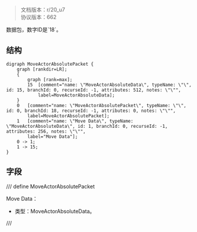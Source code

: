 # <!-- md:samp MoveActorAbsolutePacket -->

> 文档版本：r/20_u7<br/>协议版本：662

<!-- md:samp MoveActorAbsolutePacket -->数据包，数字ID是`18`。

## 结构

```viz
digraph MoveActorAbsolutePacket {
	graph [rankdir=LR];
	{
		graph [rank=max];
		15	[comment="name: \"MoveActorAbsoluteData\", typeName: \"\", id: 15, branchId: 0, recurseId: -1, attributes: 512, notes: \"\"",
			label=MoveActorAbsoluteData];
	}
	0	[comment="name: \"MoveActorAbsolutePacket\", typeName: \"\", id: 0, branchId: 18, recurseId: -1, attributes: 0, notes: \"\"",
		label=MoveActorAbsolutePacket];
	1	[comment="name: \"Move Data\", typeName: \"MoveActorAbsoluteData\", id: 1, branchId: 0, recurseId: -1, attributes: 256, notes: \"\"",
		label="Move Data"];
	0 -> 1;
	1 -> 15;
}

```

## 字段

/// define
MoveActorAbsolutePacket

Move Data：[<!-- md:samp MoveActorAbsoluteData -->](refs/protocols/types/moveactorabsolutedata.md)

- 类型：MoveActorAbsoluteData。


///
